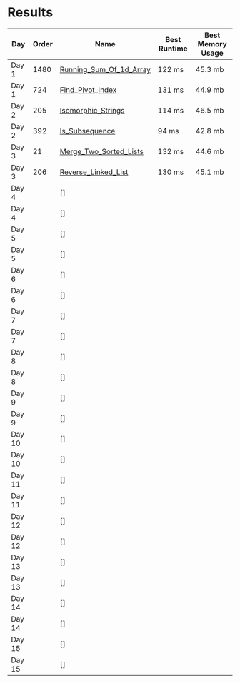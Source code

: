 # Results

| Day    | Order | Name                      | Best Runtime | Best Memory Usage |
| ------ | ----- | ------------------------- | ------------ | ----------------- |
| Day 1  | 1480  | [Running_Sum_Of_1d_Array] | 122 ms       | 45.3 mb           |
| Day 1  | 724   | [Find_Pivot_Index]        | 131 ms       | 44.9 mb           |
| Day 2  | 205   | [Isomorphic_Strings]      | 114 ms       | 46.5 mb           |
| Day 2  | 392   | [Is_Subsequence]          | 94 ms        | 42.8 mb           |
| Day 3  | 21    | [Merge_Two_Sorted_Lists]  | 132 ms       | 44.6 mb           |
| Day 3  | 206   | [Reverse_Linked_List]     | 130 ms       | 45.1 mb           |
| Day 4  |       | []                        |              |                   |
| Day 4  |       | []                        |              |                   |
| Day 5  |       | []                        |              |                   |
| Day 5  |       | []                        |              |                   |
| Day 6  |       | []                        |              |                   |
| Day 6  |       | []                        |              |                   |
| Day 7  |       | []                        |              |                   |
| Day 7  |       | []                        |              |                   |
| Day 8  |       | []                        |              |                   |
| Day 8  |       | []                        |              |                   |
| Day 9  |       | []                        |              |                   |
| Day 9  |       | []                        |              |                   |
| Day 10 |       | []                        |              |                   |
| Day 10 |       | []                        |              |                   |
| Day 11 |       | []                        |              |                   |
| Day 11 |       | []                        |              |                   |
| Day 12 |       | []                        |              |                   |
| Day 12 |       | []                        |              |                   |
| Day 13 |       | []                        |              |                   |
| Day 13 |       | []                        |              |                   |
| Day 14 |       | []                        |              |                   |
| Day 14 |       | []                        |              |                   |
| Day 15 |       | []                        |              |                   |
| Day 15 |       | []                        |              |                   |

<!-- Links -->
[Find_Pivot_Index]: ./724-Find_Pivot_Index
[Running_Sum_Of_1d_Array]: ./1480-Running_Sum_of_1d_Array
[Isomorphic_Strings]: ./205-Isomorphic_Strings
[Is_Subsequence]: ./392-Is_Subsequence
[Merge_Two_Sorted_Lists]: ./21-Merge_Two_Sorted_Lists/
[Reverse_Linked_List]: ./206-Reverse_Linked_List/

